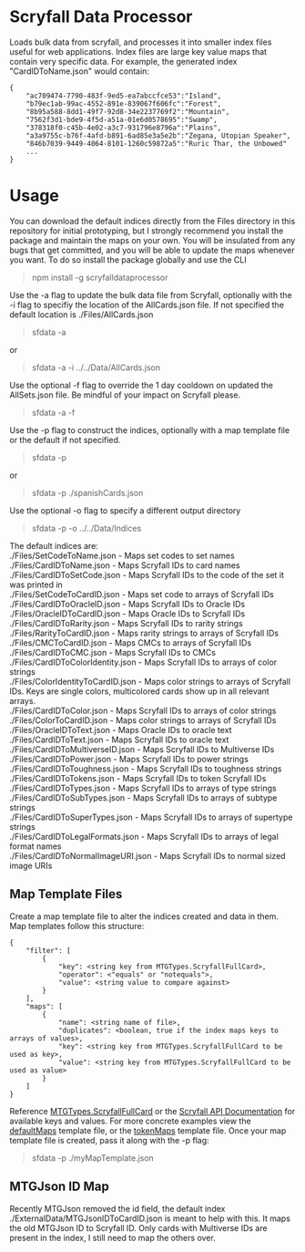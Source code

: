 # Scryfall Data Processor
Loads bulk data from scryfall, and processes it into smaller index files useful for web applications. Index files are large key value maps that contain very specific data. For example, the generated index "CardIDToName.json" would contain:

    {  
        "ac709474-7790-483f-9ed5-ea7abccfce53":"Island",  
        "b79ec1ab-99ac-4552-891e-839067f606fc":"Forest",  
        "8b95a588-8dd1-49f7-92d8-34e2237769f2":"Mountain",  
        "7562f3d1-bde9-4f5d-a51a-01e6d0578695":"Swamp",  
        "378318f0-c45b-4e02-a3c7-931796e8796a":"Plains",  
        "a3a9755c-b76f-4afd-b891-6ad85e3a5e2b":"Zegana, Utopian Speaker",  
        "846b7039-9449-4064-8101-1260c59872a5":"Ruric Thar, the Unbowed"  
        ...  
    }

# Usage
You can download the default indices directly from the Files directory in this repository for initial prototyping, but I strongly recommend you install the package and maintain the maps on your own. You will be insulated from any bugs that get committed, and you will be able to update the maps whenever you want. To do so install the package globally and use the CLI

> npm install -g scryfalldataprocessor

Use the -a flag to update the bulk data file from Scryfall, optionally with the -i flag to specifiy the location of the AllCards.json file. If not specified the default location is ./Files/AllCards.json
> sfdata -a  

or 

> sfdata -a -i ../../Data/AllCards.json

Use the optional -f flag to override the 1 day cooldown on updated the AllSets.json file. Be mindful of your impact on Scryfall please.

> sfdata -a -f

Use the -p flag to construct the indices, optionally with a map template file or the default if not specified.
> sfdata -p  

or

> sfdata -p ./spanishCards.json

Use the optional -o flag to specify a different output directory

> sfdata -p -o ../../Data/Indices

The default indices are:  
./Files/SetCodeToName.json - Maps set codes to set names  
./Files/CardIDToName.json - Maps Scryfall IDs to card names  
./Files/CardIDToSetCode.json - Maps Scryfall IDs to the code of the set it was printed in  
./Files/SetCodeToCardID.json - Maps set code to arrays of Scryfall IDs  
./Files/CardIDToOracleID.json - Maps Scryfall IDs to Oracle IDs  
./Files/OracleIDToCardID.json - Maps Oracle IDs to Scryfall IDs  
./Files/CardIDToRarity.json - Maps Scryfall IDs to rarity strings  
./Files/RarityToCardID.json - Maps rarity strings to arrays of Scryfall IDs  
./Files/CMCToCardID.json - Maps CMCs to arrays of Scryfall IDs  
./Files/CardIDToCMC.json - Maps Scryfall IDs to CMCs  
./Files/CardIDToColorIdentity.json - Maps Scryfall IDs to arrays of color strings  
./Files/ColorIdentityToCardID.json - Maps color strings to arrays of Scryfall IDs. Keys are single colors, multicolored cards show up in all relevant arrays.  
./Files/CardIDToColor.json - Maps Scryfall IDs to arrays of color strings  
./Files/ColorToCardID.json - Maps color strings to arrays of Scryfall IDs  
./Files/OracleIDToText.json - Maps Oracle IDs to oracle text  
./Files/CardIDToText.json - Maps Scryfall IDs to oracle text  
./Files/CardIDToMultiverseID.json - Maps Scryfall IDs to Multiverse IDs  
./Files/CardIDToPower.json - Maps Scryfall IDs to power strings  
./Files/CardIDToToughness.json - Maps Scryfall IDs to toughness strings  
./Files/CardIDToTokens.json - Maps Scryfall IDs to token Scryfall IDs  
./Files/CardIDToTypes.json - Maps Scryfall IDs to arrays of type strings  
./Files/CardIDToSubTypes.json - Maps Scryfall IDs to arrays of subtype strings  
./Files/CardIDToSuperTypes.json - Maps Scryfall IDs to arrays of supertype strings  
./Files/CardIDToLegalFormats.json - Maps Scryfall IDs to arrays of legal format names  
./Files/CardIDToNormalImageURI.json - Maps Scryfall IDs to normal sized image URIs  

## Map Template Files
Create a map template file to alter the indices created and data in them. Map templates follow this structure:

    {  
        "filter": [  
            {  
                "key": <string key from MTGTypes.ScryfallFullCard>,  
                "operator": <"equals" or "notequals">,  
                "value": <string value to compare against>  
            }  
        ],  
        "maps": [  
            {  
                "name": <string name of file>,  
                "duplicates": <boolean, true if the index maps keys to arrays of values>,  
                "key": <string key from MTGTypes.ScryfallFullCard to be used as key>,  
                "value": <string key from MTGTypes.ScryfallFullCard to be used as value>  
            }  
        ]   
    }  

Reference [MTGTypes.ScryfallFullCard](https://github.com/ToyDragon/MTGTypes/blob/93d2a0b6e9dfa64d9c235329a1973024964c03f2/Types.ts#L270)  or the [Scryfall API Documentation](https://scryfall.com/docs/api/cards) for available keys and values. For more concrete examples view the [defaultMaps](https://github.com/ToyDragon/ScryfallDataProcessor/blob/master/defaultMaps.json) template file, or the [tokenMaps](https://github.com/ToyDragon/ScryfallDataProcessor/blob/master/tokenMaps.json) template file. Once your map template file is created, pass it along with the -p flag:

> sfdata -p ./myMapTemplate.json

## MTGJson ID Map
Recently MTGJson removed the id field, the default index ./ExternalData/MTGJsonIDToCardID.json is meant to help with this. It maps the old MTGJson ID to Scryfall ID. Only cards with Multiverse IDs are present in the index, I still need to map the others over.
